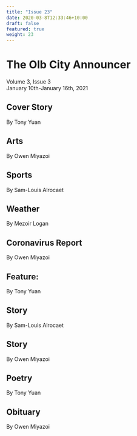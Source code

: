 ```yaml
---
title: "Issue 23"
date: 2020-03-8T12:33:46+10:00
draft: false
featured: true
weight: 23
---
```


# The Olb City Announcer
Volume 3, Issue 3    
January 10th-January 16th, 2021

## Cover Story
By Tony Yuan



## Arts
By Owen Miyazoi



## Sports
By Sam-Louis Alrocaet



## Weather
By Mezoir Logan



## Coronavirus Report
By Owen Miyazoi



## Feature:
By Tony Yuan



## Story
By Sam-Louis Alrocaet



## Story
By Owen Miyazoi



## Poetry
By Tony Yuan



## Obituary
By Owen Miyazoi

